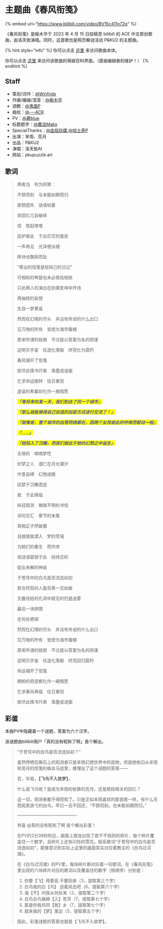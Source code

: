 # 主题曲《春风衔笺》



{% embed url="https://www.bilibili.com/video/BV15c411n72g" %}

《春风衔笺》是榆木华于 2023 年 4 月 15 日投稿至 bilibili 的 ACE 中文原创歌曲，由洛天依演唱。同时，这首歌也是网页解谜活动 P\&KU2 的主题曲。

{% hint style="info" %}
你可以点击 [这里](https://www.bilibili.com/video/BV15c411n72g) 来访问歌曲本体。

你可以点击 [这里](https://zh.moegirl.org.cn/%E6%98%A5%E9%A3%8E%E8%A1%94%E7%AC%BA) 来访问该歌曲的萌娘百科界面。（感谢编辑者的维护！）
{% endhint %}

## Staff

* 策划/词作：[@Winfridx](https://space.bilibili.com/1555845853)&#x20;
* 作曲/编曲/混音：[@榆木华](https://space.bilibili.com/3663104)&#x20;
* 调教：[@鬼面P](https://space.bilibili.com/12355462)&#x20;
* 曲绘：[@---ACR](https://space.bilibili.com/18796255)&#x20;
* PV：[@蒼blue](https://space.bilibili.com/2318959)&#x20;
* 标题题字：[@魔法Mako](https://space.bilibili.com/5214719)&#x20;
* SpecialThanks：[@血焰玖蝶 ](https://space.bilibili.com/1751300)[@哈士奇P](https://space.bilibili.com/529083)&#x20;
* 出演：芈雨、觅月&#x20;
* 出品：P\&KU2&#x20;
* 演唱：洛天依AI&#x20;
* 网站：pkupuzzle.art

## 歌词

> 两者当　判为同罪：
>
> 不辞而别　与未能如期而归
>
> 密钥遗失　谜语枯萎
>
> 弃回忆兀自破碎
>
>
>
> 信　筑起塔堆
>
> 庇护彼此　于白茫茫的堡垒
>
> 一声再见　光泽便淡褪
>
> 砖块也飘摇而坠
>
>
>
> “寄出的信笺是给知己的日记”
>
> 可相和的琴瑟也未必唇齿相依
>
> 只此两人的演出在别离笙啼中开场
>
> 再抽枝的妄想
>
> 生自一梦黄粱
>
>
>
> 然而在幻境的尽头　并没有传说的什么出口
>
> 见万物的所有　皆熄为海市蜃楼
>
> 原来所谓的拯救　不过是以答案为名的阴谋
>
> 这明灭宇宙　任造化落骰　终究化为腐朽
>
>
>
> 春风铺开了信笺
>
> 欲尽此情书尺素　落墨成谜面
>
> 乞求命运拨转　往日重现
>
> 虚诞的希冀却化作一厢情愿



> _<mark style="color:blue;">「等将来的某一天，我们到达了同一个城市」</mark>_
>
> _<mark style="color:blue;">「那么就能够用自己创造的加密方式进行交流了！」</mark>_
>
> _<mark style="color:blue;">「就像是，整个城市的血管网络都在，因两个女孩彼此的呼唤而颤动一般」</mark>_
>
>
>
> _<mark style="color:blue;">「……」</mark>_
>
>
>
> _<mark style="color:blue;">「她陷入了沉睡，而我们就此于她的幻想之中诞生」</mark>_



> 无垠的　喃喃梦呓
>
> 织梦之人　溺亡在月光潮汐
>
> 作茧自缚　幻想成瘾
>
> 囚禁于沉睡遗迹
>
>
>
> 我　于此降临
>
> 纵目观测　晦暗不明的书信
>
> 词句交汇　章节的末尾
>
> 真相正孑然破蕾
>
>
>
> 且就随我潜入　梦的茔域
>
> 为她们的重生　而作序
>
> 视谜语密钥于此　经纬交织
>
> 绽出未解的神谕
>
>
>
> 于苍穹中的白鸟是否流连如初
>
> 若合符契的人能否再一见如故
>
> 交叠信纸的孔洞中窥见的仍是迷雾
>
> 最后一块拼图
>
> 在何处栖宿
>
>
>
> 然而在幻境的尽头　并没有传说的什么出口
>
> 见万物的所有　皆熄为海市蜃楼
>
> 原来所谓的拯救　不过是以答案为名的阴谋
>
> 这明灭宇宙　任造化落骰　终究回归腐朽
>
>
>
> 命运铺开了信笺
>
> 期盼的奇迹都化作一厢情愿
>
> 乞求春风再临　往日重现
>
> 欲尽此情书尺素　落墨成谜面

## 彩蛋

本曲PV中隐藏着一个谜题，答案为六个汉字。

该谜题由bilibili用户「真的没有昵称了啊」首个解出。

> “于苍穹中的白鸟是否流连如初？”
>
> 虽然停栖在礁石上的观测者只是芈雨幻想世界中的造物，但是她依旧从芈雨和觅月的信笺的蛛丝马迹里，推理出了这个谜题的答案——
>
> 否，毕竟，**【飞鸟不入故梦】**。
>
> 什么是飞鸟呢？是成为芈雨的依靠的觅月，还是那段相关的回忆？
>
> 这一切，观测者都不得而知了。只是正如芈雨喜欢的那首歌一样，有什么东西宛若游弋的白鸟，早已一去不回还，“不辞而别，也未能如期而归。”
>
> ——————————————
>
> 恭喜 @真的没有昵称了啊 首个解出彩蛋！
>
> 在PV的2分38秒附近，画面上接连出现了若干不规则的碎片，每个碎片覆盖住一个数字，且碎片上还有闪烁的雪花。联系歌词“于苍穹中的白鸟是否流连如初”，能够意识到实际上这里的画面其实对应着教主的《白鸟过河滩》。
>
> 在《白鸟过河滩》的PV里，每块碎片都对应着一句歌词。在《春风衔笺》里出现的六块碎片对应的歌词以及覆盖住的数字（按顺序）分别是：
>
>
>
> 1. 你要【飞】得更高 不要回来（3，提取第三个字）
> 2. 白鸟我的白【鸟】 逆着风去吧（6，提取第六个字）
> 3. 海【不】问我从何处来（2，提取第二个字）
> 4. 白鸟白鸟展翅【入】苍天（7，提取第七个字）
> 5. 那是你我共同【故】乡（7，提取第七个字）
> 6. 就来我的【梦】里边（5，提取第五个字）
>
>
>
> 因此，彩蛋谜题的答案也就是【飞鸟不入故梦】。

